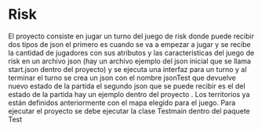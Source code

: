 # Risk
  
El proyecto consiste en jugar un turno del juego de risk donde puede recibir dos tipos de json el primero es cuando se va a empezar a jugar y se recibe la cantidad de jugadores con sus atributos y las características del juego de risk en un archivo json (hay un archivo ejemplo del json inicial que se llama start.json dentro del proyecto) y se ejecuta una interfaz para un turno y al terminar el turno se crea un json con el nombre jsonTest que devuelve nuevo estado de la partida el segundo json que se puede recibir es el del estado de la partida hay un ejemplo dentro del proyecto . Los territorios ya están definidos anteriormente con el mapa elegido para el juego. Para ejecutar el proyecto se debe ejecutar la clase Testmain dentro del paquete Test
